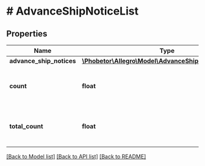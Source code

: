 # # AdvanceShipNoticeList

## Properties

Name | Type | Description | Notes
------------ | ------------- | ------------- | -------------
**advance_ship_notices** | [**\Phobetor\Allegro\Model\AdvanceShipNoticeResponse[]**](AdvanceShipNoticeResponse.md) |  |
**count** | **float** | A number of Advance Ship Notices in response. |
**total_count** | **float** | A number of Advance Ship Notices in total. |

[[Back to Model list]](../../README.md#models) [[Back to API list]](../../README.md#endpoints) [[Back to README]](../../README.md)
